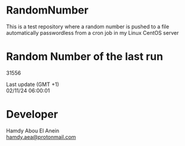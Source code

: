# RandomNumber    
This is a test repository where a random number is pushed to a file automatically passwordless from a cron job in my Linux CentOS server    
# Random Number of the last run   
31556
      
Last update (GMT +1)    
02/11/24 06:00:01
# Developer    
Hamdy Abou El Anein   
hamdy.aea@protonmail.com

